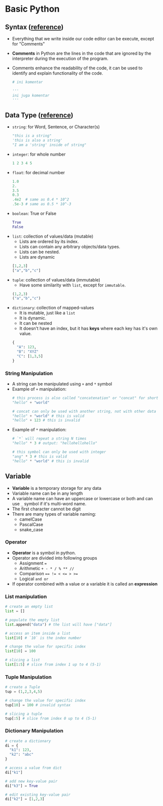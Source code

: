 # Basic Python

## Syntax ([reference](https://www.geeksforgeeks.org/python-comments/))
- Everything that we write inside our code editor can be execute, except for "Comments"
- **Comments** in Python are the lines in the code that are ignored by the interpreter during the execution of the program.
- Comments enhance the readability of the code, it can be used to identify and explain functionality of the code.

  ```py
  # ini komentar
  
  '''
  ini juga komentar
  '''
  ```


## Data Type ([reference](https://www.w3schools.com/python/python_datatypes.asp))
- `string`: for Word, Sentence, or Character(s)
  ```py
  "this is a string"
  'this is also a string'
  "I am a 'string' inside of string"
  ```
- `integer`: for whole number
  ```py
  1 2 3 4 5
  ```
- `float`: for decimal number
  ```py
  1.0
  2.
  3.5
  0.3
  .4e2  # same as 0.4 * 10^2
  .5e-3 # same as 0.5 * 10^-3
  ```
- `boolean`: True or False
  ```py
  True
  False
  ```
- `list`: collection of values/data (mutable)
  - Lists are ordered by its index.
  - Lists can contain any arbitrary objects/data types.
  - Lists can be nested.
  - Lists are dynamic
  ```py
  [1,2,3]
  ["a","b","c"]
  ```
- `tuple`: collection of values/data (immutable)
  - Have some similarity with `list`, except for `immutable`.
  ```py
  (1,2,3)
  ("a","b","c")
  ```
- `dictionary`: collection of mapped-values
  - It is mutable, just like a `list`
  - It is dynamic.
  - It can be nested
  - It doesn't have an index, but it has **keys** where each key has it's own value.
  ```py
  {
    "A": 123,
    "B": "XYZ"
    "C": [1,3,5]
  }
  ```

### String Manipulation
- A string can be manipulated using `+` and `*` symbol
- Example of `+` manipulation:
  ```py
  # this process is also called "concatenation" or "concat" for short
  "hello" + "world"

  # concat can only be used with another string, not with other data types
  "hello" + "world" # this is valid
  "hello" + 123 # this is invalid
  ```
- Example of `*` manipulation:
  ```py
  # `*` will repeat a string N times
  "hello" * 3 # output: "hellohellohello"

  # this symbol can only be used with integer
  "ang" * 3 # this is valid
  "hello" * "world" # this is invalid
  ```

## Variable
- **Variable** is a temporary storage for any data
- Variable name can be in any length
- A variable name can have an uppercase or lowercase or both and can use `_` symbol if it's multi-word name.
- The first character cannot be digit
- There are many types of variable naming:
  - camelCase
  - PascalCase
  - snake_case

### Operator
- **Operator** is a symbol in python.
- Operator are divided into following groups
  - Assignment `=`
  - Arithmetic `+ - * / % ** //`
  - Comparison `== != < <= > >=`
  - Logical `and or`
- If operator combined with a value or a variable it is called an **expression**
 
### List manipulation
```py
# create an empty list
list = []

# populate the empty list
list.append("data") # the list will have ["data"]

# access an item inside a list
list[10] # `10` is the index number

# change the value for specific index
list[10] = 100

# slicing a list
list[1:5] # slice from index 1 up to 4 (5-1)
```

### Tuple Manipulation
```py
# create a Tuple
tup = (1,2,3,4,5)

# change the value for specific index
tup[10] = 100 # invalid syntax

# slicing a tuple
tup[:5] # slice from index 0 up to 4 (5-1)
```

### Dictionary Manipulation
```py
# create a dictionary
di = {
  "k1": 123,
  "k2": "abc"
}

# access a value from dict
di["k1"]

# add new key-value pair
di["k3"] = True

# edit existing key-value pair
di["k2"] = [1,2,3]
```
